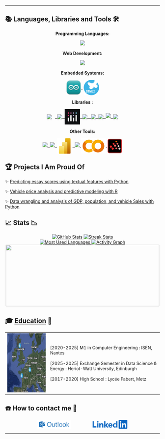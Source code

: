 <hr>

## 📚 Languages, Libraries and Tools 🛠️
<!-- 
<details>
<summary><h2>📚 Languages, Libraries and Tools 🛠️</h2></summary>
-->

<p align="center"><b>Programming Languages:</b></p>
<p align="center">
  <a href="https://github.com/arthur5775" target="_blank"><img src="https://skillicons.dev/icons?i=python,r,c,matlab,java"/></a>
</p>

<p align="center"><b>Web Development:</b></p>
<p align="center">
  <a href="https://github.com/arthur5775" target="_blank"><img src="https://skillicons.dev/icons?i=html,css,js,php,mysql,postgres"/></a>
</p>

<p align="center"><b>Embedded Systems:</b></p>
<p align="center">
  <a href="https://github.com/arthur5775" target="_blank"><img src="https://github.com/arthur5775/arthur5775/blob/main/img/Arduino_IDE_logo.png" height="50px" style="vertical-align: middle"/>&nbsp;</a>
  <a href="https://github.com/arthur5775" target="_blank"><img src="https://github.com/arthur5775/arthur5775/blob/main/img/STM32_logo.png" height="50px" style="vertical-align: middle"/></a>
</p>

<p align="center"><b>Libraries :</b></p>
<p align="center">
  <a href="https://github.com/arthur5775" target="_blank">
  <img src="https://raw.githubusercontent.com/wiki/opencv/opencv/logo/OpenCV_logo_no_text.svg?sanitize=true" height="50px" style="vertical-align: middle; margin-right: 10px;"/>&nbsp;
  <img src="https://logosandtypes.com/wp-content/uploads/2024/02/numpy.svg" height="50px" style="vertical-align: middle"/>&nbsp;
  <img src="https://github.com/arthur5775/arthur5775/blob/main/img/Plotly_logo.jpeg" height="50px" style="vertical-align: middle"/>&nbsp;
  <img src="https://icon.icepanel.io/Technology/png-shadow-512/Pandas.png" height="50px" style="vertical-align: middle"/>
  &nbsp;
  <img src="https://seaborn.pydata.org/_images/logo-mark-lightbg.svg" height="50px" style="vertical-align: middle"/>&nbsp;
  <img src="https://matplotlib.org/stable/_images/sphx_glr_logos2_001.png" height="50px" style="vertical-align: middle"/>&nbsp;
  <img src="https://upload.wikimedia.org/wikipedia/commons/thumb/0/05/Scikit_learn_logo_small.svg/800px-Scikit_learn_logo_small.svg.png" height="50px" sstyle="vertical-align: middle"/>&nbsp;
  <img src="https://www.tensorflow.org/images/tf_logo.png" height="50px" style="vertical-align: middle"/>
  </a>
</p>

<p align="center"><b>Other Tools:</b></p>
<p align="center">
  <a href="https://github.com/arthur5775" target="_blank">
  <img src="https://skillicons.dev/icons?i=latex" height="50px"/>&nbsp;
  <img src="https://upload.wikimedia.org/wikipedia/commons/3/34/Microsoft_Office_Excel_%282019–present%29.svg" height="50px"/>&nbsp;
  <img src="https://github.com/arthur5775/arthur5775/blob/main/img/Power_BI_Logo.svg" height="50px" style="vertical-align: middle"/>&nbsp;
  <img src="https://upload.wikimedia.org/wikipedia/commons/3/38/Jupyter_logo.svg" height="50px"/>
  <img src="https://github.com/arthur5775/arthur5775/blob/main/img/Google_Colaboratory_logo.png" height="50px" style="vertical-align: middle"/>
  <img src="https://github.com/arthur5775/arthur5775/blob/main/img/Scilab_logo.svg" height="50px" style="vertical-align: middle"/>
  </a>  
</p>
<!--
</details>
-->

## 🏆 Projects I Am Proud Of
<!--
<details>
<summary><h2>🏆 Projects I Am Proud Of</h2></summary>
-->
<p>✨ <a href="https://github.com/arthur5775/HW_DataScienceLifeCycle/tree/main/CW2" target="_blank">Predicting essay scores using textual features with Python</a></p>
<p>✨ <a href="https://github.com/arthur5775/HW_StatisticalModelB/tree/main/CW2" target="_blank">Vehicle price analysis and predictive modeling with R</a></p>
<p>✨ <a href="https://github.com/arthur5775/HW_DataScienceLifeCycle/tree/main/CW1" target="_blank">Data wrangling and analysis of GDP, population, and vehicle Sales with Python</a></p>
<!--
</details>
-->

## 📈 Stats 📉
<!--
<details>
<summary><h2>📈 Stats 📉</h2></summary>
-->

<div align="center">
  <a href="https://github.com/arthur5775">
  <img width=320 height=140 src="https://github-readme-stats.vercel.app/api?username=arthur5775&theme=transparent&count_private=true&show_icons=true&rank_icon=github&locale=en" alt="GitHub Stats" />
  </a>
  <a href="https://github.com/arthur5775">
  <img width=320 height=140 src="https://github-readme-streak-stats.herokuapp.com/?user=arthur5775&theme=transparent&count_private=true&border_radius=10&locale=en" alt="Streak Stats" />
  </a>
  <br>
  <a href="https://github.com/arthur5775">
  <img width=250 height=200 src="https://github-readme-stats.vercel.app/api/top-langs?username=arthur5775&theme=transparent&layout=donut&hide=css&langs_count=8&border_radius=10&show_icons=true&locale=en" alt="Most Used Languages" />
  </a>
  <a href="https://github.com/arthur5775">
  <img width=500 height=200 src="https://github-readme-activity-graph.vercel.app/graph?username=arthur5775&theme=react-dark" alt="Activity Graph" />
  </a>
  
<a href="https://github.com/arthur5775">
  <img width=500 height=200 src=https://github-readme-activity-graph.vercel.app/graph?username=arthur5775&custom_title=Arthur%27s%20contribution%20graph%2C%20days%2090%20radius%2016&radius=16&days=90&theme=react-dark" />
</a>
  
</div>
<!--
</details>
-->

## 🎓 [Education](https://www.linkedin.com/in/arthur-grossmann-le-mauguen-45094b205/details/education/) 🏫
<!--
<details>
<summary><h2>🎓 Education 🏫</h2></summary> 
-->

<table>
  <tr>
    <td><img src="https://github.com/arthur5775/arthur5775/blob/main/img/Map.png?raw=true" width="256" height="192" /></td>
    <td>
      [2020-2025] M1 in Computer Engineering : ISEN, Nantes<br><br>
      [2025-2025] Exchange Semester in Data Science & Energy : Heriot-Watt University, Edinburgh<br><br>
      [2017-2020] High School : Lycée Fabert, Metz
    </td>
  </tr>
</table>
<!--
</details>
-->

## ☎️ How to contact me 📧
<!--
<h2>☎️ How to contact me 📧</h2>
-->

<div align="center">
  <a href="mailto:arthur.grossmann--le-mauguen@isen-ouest.yncrea.fr" style="text-decoration: none">
    <img src="https://raw.githubusercontent.com/arthur5775/arthur5775/main/img/Outlook_logo.png" height="30px" style="vertical-align: middle"/>  
    <!-- <img src="https://img.shields.io/badge/Gmail-333333?style=for-the-badge&logo=gmail&logoColor=red" /> -->
  </a>
  &nbsp;&nbsp;&nbsp;&nbsp;&nbsp;&nbsp;&nbsp;&nbsp;&nbsp;&nbsp;&nbsp;&nbsp;&nbsp;&nbsp;&nbsp;&nbsp;
  <a href="https://www.linkedin.com/in/arthur-grossmann-le-mauguen-45094b205/" style="text-decoration: none">
    <img src="https://github.com/arthur5775/arthur5775/blob/main/img/LinkedIn_logo.svg?raw=true" height="30px" style="vertical-align: middle"/>
    <!-- <img src="https://img.shields.io/badge/LinkedIn-0077B5?style=for-the-badge&logo=linkedin&logoColor=white" target="_blank" height="25px" /> -->
  </a>
</div>
<hr>

<!-- Inspired by:
https://github.com/Ashutosh00710/Ashutosh00710/blob/master/README.md
https://github.com/Ashutosh00710/github-readme-activity-graph?tab=readme-ov-file
https://github.com/Kiran1689/kiran1689/blob/main/README.md
https://blog.lasheen.dev/beautiful-github-profile-readme/
-->

<!-- Still to do:
add profile banner/ header
add last commit 
clean up the file and file names used
https://github.com/athul/waka-readme
https://github.com/lowlighter/metrics?tab=readme-ov-file
https://github.com/avgupta456/github-trends
https://github.com/mayankchaudhary26/Cool-Readme-ideas
-->
